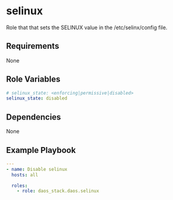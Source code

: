 selinux
=========

Role that that sets the SELINUX value in the /etc/selinx/config file.

## Requirements

None

## Role Variables

```yaml
# selinux_state: <enforcing|permissive|disabled>
selinux_state: disabled
```

## Dependencies

None

## Example Playbook

```yaml
---
- name: Disable selinux
  hosts: all

  roles:
    - role: daos_stack.daos.selinux
```
